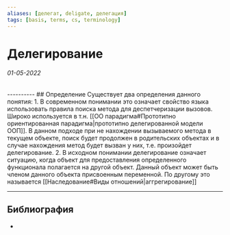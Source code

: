 ```yaml
---
aliases: [делегат, deligate, делегация]
tags: [basis, terms, cs, terminology]
---
```

# Делегирование
<h6>01-05-2022</h6>
----------
## Определение
Существует два определения данного понятия:
1. В современном понимании это означает свойство языка использовать правила поиска метода для деспетчеризации вызовов. Широко используется в т.н. [[ОО парадигма#Прототипно ориентированная парадигма|прототипно делегированной модели ООП]]. В данном подходе при не нахождении вызываемого метода в текущем объекте, поиск будет продолжен в родительских объектах и в случае нахождения метод будет вызван у них, т.е. произойдет делегирование.
2. В исходном понимании делегирование означает ситуацию, когда объект для предоставления определенного функционала полагается на другой объект. Данный объект может быть членом данного объекта присвоенным переменной. По другому это называется [[Наследование#Виды отношений|аггрегирование]]  

---
## Библиография
- 
